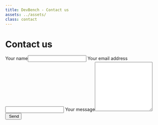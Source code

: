 ```yaml
---
title: DevBench - Contact us
assets: ../assets/
class: contact
---
```


# Contact us
<form id="contactForm" action="/mail" method="get" accept-charset="utf-8">
  <label>Your name</label><input name="name" type="text" required="required">
  <label>Your email address</label><input name="email" type="email" required="required">
  <label>Your message</label><textarea name="message" rows="10" required="required"></textarea>
  <button id="sendMessage" class="button-primary" type="submit"><i id="messageStatus" class="fa fa-envelope-o"></i>&nbsp;<span id="messageButtonText">Send</span></button>
</form>